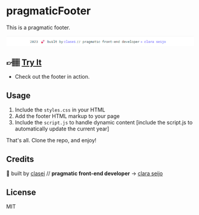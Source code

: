 # pragmaticFooter

This is a pragmatic footer.

![Preview](images/pragmatic-footer-screenshot-1.png)

## 👉🏽 [Try It](https://clasei.github.io/pragmatic-footer/)
- Check out the footer in action.

## Usage

1. Include the `styles.css` in your HTML
2. Add the footer HTML markup to your page
3. Include the `script.js` to handle dynamic content [include the script.js to automatically update the current year]

That's all. Clone the repo, and enjoy!

## Credits

🚀  built by [clasei](https://github.com/clasei/) // **pragmatic front-end developer** → [clara seijo](https://bio.link/claraseijo)

## License

MIT
